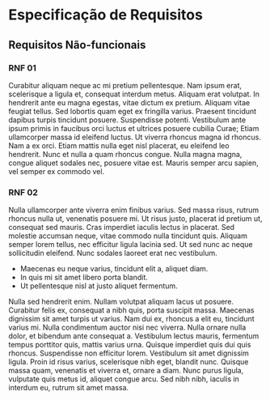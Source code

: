 # Especificação de Requisitos

## Requisitos Não-funcionais

### RNF 01

Curabitur aliquam neque ac mi pretium pellentesque. Nam ipsum erat, scelerisque a ligula et, consequat interdum metus. Aliquam erat volutpat. In hendrerit ante eu magna egestas, vitae dictum ex pretium. Aliquam vitae feugiat tellus. Sed lobortis quam eget ex fringilla varius. Praesent tincidunt dapibus turpis tincidunt posuere. Suspendisse potenti. Vestibulum ante ipsum primis in faucibus orci luctus et ultrices posuere cubilia Curae; Etiam ullamcorper massa id eleifend luctus. Ut viverra rhoncus magna id rhoncus. Nam a ex orci. Etiam mattis nulla eget nisl placerat, eu eleifend leo hendrerit. Nunc et nulla a quam rhoncus congue. Nulla magna magna, congue aliquet sodales nec, posuere vitae est. Mauris semper arcu sapien, vel semper ex commodo vel.

### RNF 02

Nulla ullamcorper ante viverra enim finibus varius. Sed massa risus, rutrum rhoncus nulla ut, venenatis posuere mi. Ut risus justo, placerat id pretium ut, consequat sed mauris. Cras imperdiet iaculis lectus in placerat. Sed molestie accumsan neque, vitae commodo nulla tincidunt quis. Aliquam semper lorem tellus, nec efficitur ligula lacinia sed. Ut sed nunc ac neque sollicitudin eleifend. Nunc sodales laoreet erat nec vestibulum.

* Maecenas eu neque varius, tincidunt elit a, aliquet diam.
* In quis mi sit amet libero porta blandit.
* Ut pellentesque nisl at justo aliquet fermentum.


Nulla sed hendrerit enim. Nullam volutpat aliquam lacus ut posuere. Curabitur felis ex, consequat a nibh quis, porta suscipit massa. Maecenas dignissim sit amet turpis ut varius. Nam dui ex, rhoncus a elit eu, tincidunt varius mi. Nulla condimentum auctor nisi nec viverra. Nulla ornare nulla dolor, et bibendum ante consequat a. Vestibulum lectus mauris, fermentum tempus porttitor quis, mattis varius urna. Quisque imperdiet quis dui quis rhoncus. Suspendisse non efficitur lorem. Vestibulum sit amet dignissim ligula. Proin id risus varius, scelerisque nibh eget, blandit nunc. Quisque massa quam, venenatis et viverra et, ornare a diam. Nunc purus ligula, vulputate quis metus id, aliquet congue arcu. Sed nibh nibh, iaculis in interdum eu, rutrum sit amet massa.
